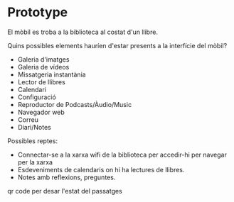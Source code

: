 # Prototype

El mòbil es troba a la biblioteca al costat d'un llibre.

Quins possibles elements hauríen d'estar presents a la interfície del mòbil?

* Galeria d'imatges
* Galeria de vídeos
* Missatgeria instantània
* Lector de llibres
* Calendari
* Configuració
* Reproductor de Podcasts/Àudio/Music
* Navegador web
* Correu
* Diari/Notes


Possibles reptes:

* Connectar-se a la xarxa wifi de la biblioteca per accedir-hi per navegar per la xarxa
* Esdeveniments de calendaris on hi ha lectures de llibres.
* Notes amb reflexions, preguntes.


qr code per desar l'estat del passatges 

